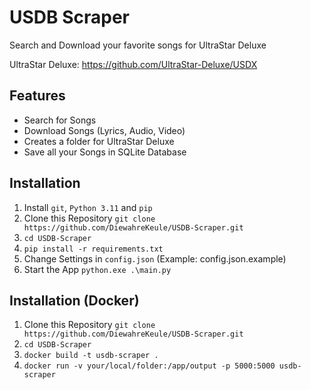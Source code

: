 # USDB Scraper
Search and Download your favorite songs for UltraStar Deluxe

UltraStar Deluxe: https://github.com/UltraStar-Deluxe/USDX

## Features
- Search for Songs
- Download Songs (Lyrics, Audio, Video)
- Creates a folder for UltraStar Deluxe
- Save all your Songs in SQLite Database

## Installation
1. Install `git`, `Python 3.11` and `pip`
2. Clone this Repository `git clone https://github.com/DiewahreKeule/USDB-Scraper.git`
3. `cd USDB-Scraper`
4. `pip install -r requirements.txt`
5. Change Settings in `config.json` (Example: config.json.example)
6. Start the App `python.exe .\main.py`

## Installation (Docker)
1. Clone this Repository `git clone https://github.com/DiewahreKeule/USDB-Scraper.git`
2. `cd USDB-Scraper`
3. `docker build -t usdb-scraper .`
4. `docker run -v your/local/folder:/app/output -p 5000:5000 usdb-scraper`